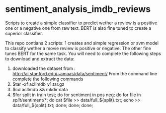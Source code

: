 # sentiment_analysis_imdb_reviews
Scripts to create a simple classifier to predict wether a review is a positive one or a negative one from raw text. BERT is also fine tuned to create a superior classifier.

This repo contians 2 scripts:
1 creates and simple regression or svm model to classify wether a movie review is positive or negative. The other fine tunes BERT for the same task. You will need to complete the following steps to download and extract the data:
1) downloaded the dataset from : http://ai.stanford.edu/~amaas/data/sentiment/
From the command line complete the following commands
2) $tar -xf aclImdb_v1.tar.gz
3) $cd aclImdb && mkdir data
4) $for split in train test; do for sentiment in pos neg; do for file in $split/$sentiment/*; do cat $file >> data/full_${split}.txt; echo >> data/full_${split}.txt; done; done; done;
